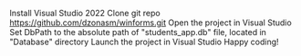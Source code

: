 Install Visual Studio 2022
Clone git repo https://github.com/dzonasm/winforms.git
Open the project in Visual Studio
Set DbPath to the absolute path of "students_app.db" file, located in "Database" directory
Launch the project in Visual Studio
Happy coding!